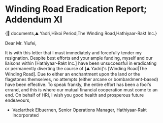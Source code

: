 # Winding Road Eradication Report; Addendum XI

{📄 documents,⛰️ Yadri,Hīkoi Period,The Winding Road,Hathiyaar-Rakt Inc.}

Dear Mr. Yiufei,

It is with this letter that I must immediately and forcefully tender my resignation. Despite best efforts and your ample funding, myself and our liaisons within [Hathiyaar-Rakt Inc.] have been unsuccessful in eradicating or permanently diverting the course of [⛰️ Yadri]'s [Winding Road|The Winding Road]. Due to either an enchantment upon the land or the flagstones themselves, no attempts (either arcane or bombardment-based) have been effective. To speak frankly, the entire effort has been a fool's errand, and this is where our mutual financial cooperation must come to an end. On behalf of HRI, I wish you good health and prosperous future endeavours,

- Vaclarthek Elbuernen, Senior Operations Manager, Hathiyaar-Rakt Incorporated
